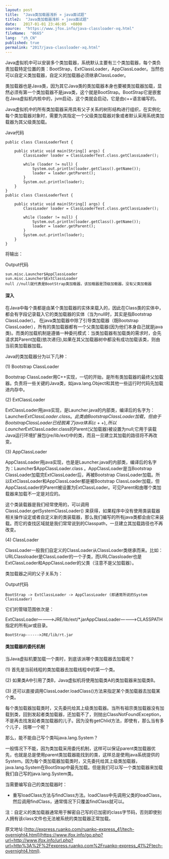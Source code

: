 ```yaml
---
layout: post
title:  "Java类加载器浅析 » java面试题"
title2:  "Java类加载器浅析 » java面试题"
date:   2017-01-01 23:46:05  +0800
source:  "https://www.jfox.info/java-classloader-xq.html"
fileName:  "0665"
lang:  "zh_CN"
published: true
permalink: "2017/java-classloader-xq.html"
---
```




Java虚拟机中可以安装多个类加载器，系统默认主要有三个类加载器，每个类负责加载特定位置的类：BootStrap，ExtClassLoader，AppClassLoader。当然也可以自定义类加载器，自定义的加载器必须继承ClassLoader。

类加载器也是Java类，因为其它Java类的类加载器本身也要被类加载器加载，显然必须有第一个类加载器不是java类，这个就是BootStrap。BootStrap它是嵌套在Java虚拟机内核中的，jvm启动，这个类就会启动，它是由c++语言编写的。

Java虚拟机中的所有类加载器采用具有父子关系的树形结构进行组织，在实例化每个类加载器对象时，需要为其指定一个父级类加载器对象或者默认采用系统类加载器为其父级类加载。

Java代码

    public class ClassLoaderTest {   
      
        public static void main(String[] args) {   
            ClassLoader loader = ClassLoaderTest.class.getClassLoader();   
      
            while (loader != null) {   
                System.out.println(loader.getClass().getName());   
                loader = loader.getParent();   
            }   
            System.out.println(loader);   
        }   
    }  
    public class ClassLoaderTest {
    
        public static void main(String[] args) {
            ClassLoader loader = ClassLoaderTest.class.getClassLoader();
    
            while (loader != null) {
                System.out.println(loader.getClass().getName());
                loader = loader.getParent();
            }
            System.out.println(loader);
        }
    } 
    

将输出：

Output代码

    sun.misc.Launcher$AppClassLoader   
    sun.misc.Launcher$ExtClassLoader   
    null //null就代表是BootStrap类加载器，该加载器是顶级加载器，没有父类加载器  
    

#### 深入

在Java中每个类都是由某个类加载器的实体来载入的，因此在Class类的实体中，都会有字段记录载入它的类加载器的实体（当为null时，其实是指Bootstrap ClassLoader）。 在java类加载器中除了引导类加载器（既Bootstrap ClassLoader），所有的类加载器都有一个父类加载器(因为他们本身自己就是java类)。而类的加载机制是遵循一种委托模式：当类加载器有加载类的需求时，会先请求其Parent加载(依次递归),如果在其父加载器树中都没有成功加载该类，则由当前类加载器加载。

Java的类加载器分为以下几种：

(1) Bootstrap ClassLoader

Bootstrap ClassLoader用C++实现，一切的开始，是所有类加载器的最终父加载器。负责将一些关键的Java类，如java.lang.Object和其他一些运行时代码先加载进内存中。

(2) ExtClassLoader

ExtClassLoader用java实现，是Launcher.java的内部类，编译后的名字为：Launcher$ExtClassLoader.class 。此类由Bootstrap ClassLoader加载，但由于Bootstrap ClassLoader已经脱离了java体系(c++),所以Launcher$ExtClassLoader.class的Parent(父加载器)被设置为null;它用于装载Java运行环境扩展包(jre/lib/ext)中的类，而且一旦建立其加载的路径将不再改变。

(3) AppClassLoader

AppClassLoader用java实现，也是是Launcher.java的内部类，编译后的名字为：Launcher$AppClassLoader.class 。AppClassLoader是当Bootstrap ClassLoader加载完ExtClassLoader后，再被Bootstrap ClassLoader加载。所以ExtClassLoader和AppClassLoader都是被Bootstrap ClassLoader加载，但AppClassLoader的Parent被设置为ExtClassLoader。可见Parent和由哪个类加载器来加载不一定是对应的。

这个类装载器是我们经常使用的，可以调用ClassLoader.getSystemClassLoader() 来获得，如果程序中没有使用类装载器相关操作设定或者自定义新的类装载器，那么我们编写的所有java类都会由它来装载。而它的查找区域就是我们常常说到的Classpath，一旦建立其加载路径也不再改变。

(4) ClassLoader

ClassLoader一般我们自定义的ClassLoader从ClassLoader类继承而来。比如：URLClassloader是ClassLoader的一个子类，而URLClassloader也是ExtClassLoader和AppClassLoader的父类（注意不是父加载器）。

类加载器之间的父子关系为：

Output代码

    BootStrap -> ExtClassLoader -> AppClassLoader (即通常所说的System ClassLoader)  

它们的管辖范围依次是：

ExtClassLoader———->JRE/lib/ext/*.jarAppClassLoader———->CLASSPATH指定的所有jar或目录。 

    BootStrap------>JRE/lib/rt.jar 

#### 类加载器的委托机制

当Java虚拟机要加载一个类时，到底该派哪个类加载器去加载呢？

(1) 首先是当前线程的类加载器去加载线程中的第一个类。

(2) 如果类A中引用了类B，Java虚拟机将使用加载类A的类加载器来加载类B。

(3) 还可以直接调用ClassLoader.loadClass()方法来指定某个类加载器去加载某个类。

每个类加载器加载类时，又先委托给其上级类加载器。当所有祖宗类加载器没有加载到类，回到发起者类加载器，还加载不了，则抛出ClassNotFoundException，不是再去找发起者类加载器的儿子。因为没有getChlid方法，即使有，那么当有多个儿子，找哪一个呢？

那么，能不能自己写个类叫java.lang.System？

一般情况下不能，因为类加载采用委托机制，这样可以保证parent类加载器优先，也就是总是使用parent类加载器能找到的类，这样总是使用java系统提供的System。因为每个类加载器加载类时，又先委托给其上级类加载器，java.lang.System在BootStrap中最先加载。但是我们可以写一个类加载器来加载我们自己写的java.lang.System类。

当需要编写自己的类加载器时：

- 重写loadClass方法与findClass方法。loadClass中先调用父类的loadClass，然后调用findClass，通常情况下只覆盖findClass就可以。

注：自定义的类加载器通常用于解密自己写的已加密的class字节码，否则即使别人拥有该class文件也无法被系统的类加载器正常加载。

原文地址:[http://express.ruanko.com/ruanko-express_41/tech-overnight4.html](https://www.jfox.info/go.php?url=http://www.jfox.info/url.php?url=http%3A%2F%2Fexpress.ruanko.com%2Fruanko-express_41%2Ftech-overnight4.html).
